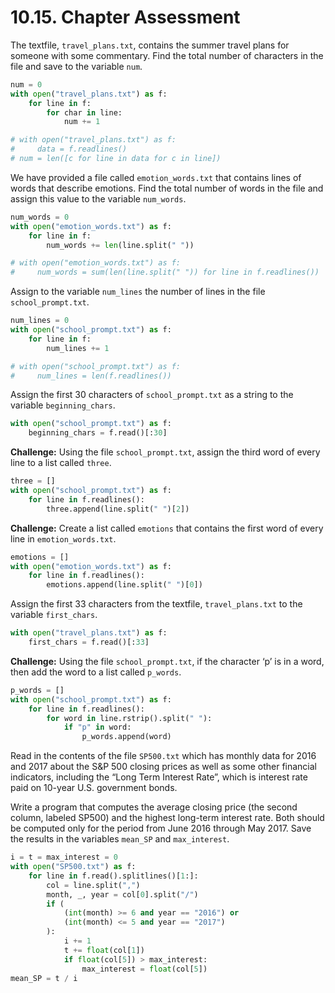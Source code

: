 # 10.15. Chapter Assessment

The textfile, `travel_plans.txt`, contains the summer travel plans for someone
with some commentary. Find the total number of characters in the file and save
to the variable `num`.
```python
num = 0
with open("travel_plans.txt") as f:
    for line in f:
        for char in line:
            num += 1

# with open("travel_plans.txt") as f:
#     data = f.readlines()
# num = len([c for line in data for c in line])
```

We have provided a file called `emotion_words.txt` that contains lines of words
that describe emotions. Find the total number of words in the file and assign
this value to the variable `num_words`.
```python
num_words = 0
with open("emotion_words.txt") as f:
    for line in f:
        num_words += len(line.split(" "))

# with open("emotion_words.txt") as f:
#     num_words = sum(len(line.split(" ")) for line in f.readlines())
```

Assign to the variable `num_lines` the number of lines in the file
`school_prompt.txt`.
```python
num_lines = 0
with open("school_prompt.txt") as f:
    for line in f:
        num_lines += 1

# with open("school_prompt.txt") as f:
#     num_lines = len(f.readlines())
```

Assign the first 30 characters of `school_prompt.txt` as a string to the variable
`beginning_chars`.
```python
with open("school_prompt.txt") as f:
    beginning_chars = f.read()[:30]
```

**Challenge:** Using the file `school_prompt.txt`, assign the third word of every
line to a list called `three`.
```python
three = []
with open("school_prompt.txt") as f:
    for line in f.readlines():
        three.append(line.split(" ")[2])
```

**Challenge:** Create a list called `emotions` that contains the first word of
every line in `emotion_words.txt`.
```python
emotions = []
with open("emotion_words.txt") as f:
    for line in f.readlines():
        emotions.append(line.split(" ")[0])
```

Assign the first 33 characters from the textfile, `travel_plans.txt` to the
variable `first_chars`.
```python
with open("travel_plans.txt") as f:
    first_chars = f.read()[:33]
```

**Challenge:** Using the file `school_prompt.txt`, if the character ‘p’ is
in a word, then add the word to a list called `p_words`.
```python
p_words = []
with open("school_prompt.txt") as f:
    for line in f.readlines():
        for word in line.rstrip().split(" "):
            if "p" in word:
                p_words.append(word)
```

Read in the contents of the file `SP500.txt` which has monthly data for 2016
and 2017 about the S&P 500 closing prices as well as some other financial
indicators, including the “Long Term Interest Rate”, which is interest rate
paid on 10-year U.S. government bonds.

Write a program that computes the average closing price (the second column,
labeled SP500) and the highest long-term interest rate. Both should be computed
only for the period from June 2016 through May 2017. Save the results in the
variables `mean_SP` and `max_interest`.
```python
i = t = max_interest = 0
with open("SP500.txt") as f:
    for line in f.read().splitlines()[1:]:
        col = line.split(",")
        month, _, year = col[0].split("/")
        if (
            (int(month) >= 6 and year == "2016") or
            (int(month) <= 5 and year == "2017")
        ):
            i += 1
            t += float(col[1])
            if float(col[5]) > max_interest:
                max_interest = float(col[5])
mean_SP = t / i
```
